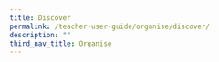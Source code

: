 ```yaml
---
title: Discover
permalink: /teacher-user-guide/organise/discover/
description: ""
third_nav_title: Organise
---
```

